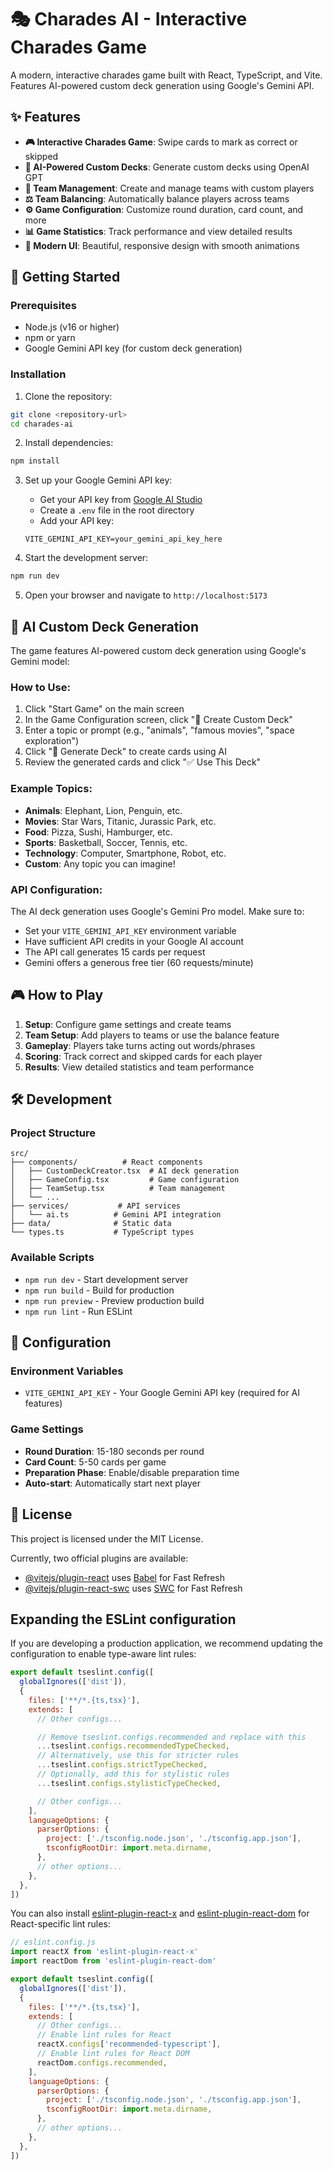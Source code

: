 # 🎭 Charades AI - Interactive Charades Game

A modern, interactive charades game built with React, TypeScript, and Vite. Features AI-powered custom deck generation using Google's Gemini API.

## ✨ Features

- **🎮 Interactive Charades Game**: Swipe cards to mark as correct or skipped
- **🤖 AI-Powered Custom Decks**: Generate custom decks using OpenAI GPT
- **👥 Team Management**: Create and manage teams with custom players
- **⚖️ Team Balancing**: Automatically balance players across teams
- **⚙️ Game Configuration**: Customize round duration, card count, and more
- **📊 Game Statistics**: Track performance and view detailed results
- **🎨 Modern UI**: Beautiful, responsive design with smooth animations

## 🚀 Getting Started

### Prerequisites

- Node.js (v16 or higher)
- npm or yarn
- Google Gemini API key (for custom deck generation)

### Installation

1. Clone the repository:
```bash
git clone <repository-url>
cd charades-ai
```

2. Install dependencies:
```bash
npm install
```

3. Set up your Google Gemini API key:
   - Get your API key from [Google AI Studio](https://makersuite.google.com/app/apikey)
   - Create a `.env` file in the root directory
   - Add your API key:
   ```
   VITE_GEMINI_API_KEY=your_gemini_api_key_here
   ```

4. Start the development server:
```bash
npm run dev
```

5. Open your browser and navigate to `http://localhost:5173`

## 🤖 AI Custom Deck Generation

The game features AI-powered custom deck generation using Google's Gemini model:

### How to Use:
1. Click "Start Game" on the main screen
2. In the Game Configuration screen, click "🤖 Create Custom Deck"
3. Enter a topic or prompt (e.g., "animals", "famous movies", "space exploration")
4. Click "🚀 Generate Deck" to create cards using AI
5. Review the generated cards and click "✅ Use This Deck"

### Example Topics:
- **Animals**: Elephant, Lion, Penguin, etc.
- **Movies**: Star Wars, Titanic, Jurassic Park, etc.
- **Food**: Pizza, Sushi, Hamburger, etc.
- **Sports**: Basketball, Soccer, Tennis, etc.
- **Technology**: Computer, Smartphone, Robot, etc.
- **Custom**: Any topic you can imagine!

### API Configuration:
The AI deck generation uses Google's Gemini Pro model. Make sure to:
- Set your `VITE_GEMINI_API_KEY` environment variable
- Have sufficient API credits in your Google AI account
- The API call generates 15 cards per request
- Gemini offers a generous free tier (60 requests/minute)

## 🎮 How to Play

1. **Setup**: Configure game settings and create teams
2. **Team Setup**: Add players to teams or use the balance feature
3. **Gameplay**: Players take turns acting out words/phrases
4. **Scoring**: Track correct and skipped cards for each player
5. **Results**: View detailed statistics and team performance

## 🛠️ Development

### Project Structure
```
src/
├── components/          # React components
│   ├── CustomDeckCreator.tsx  # AI deck generation
│   ├── GameConfig.tsx         # Game configuration
│   ├── TeamSetup.tsx          # Team management
│   └── ...
├── services/           # API services
│   └── ai.ts          # Gemini API integration
├── data/              # Static data
└── types.ts           # TypeScript types
```

### Available Scripts

- `npm run dev` - Start development server
- `npm run build` - Build for production
- `npm run preview` - Preview production build
- `npm run lint` - Run ESLint

## 🔧 Configuration

### Environment Variables
- `VITE_GEMINI_API_KEY` - Your Google Gemini API key (required for AI features)

### Game Settings
- **Round Duration**: 15-180 seconds per round
- **Card Count**: 5-50 cards per game
- **Preparation Phase**: Enable/disable preparation time
- **Auto-start**: Automatically start next player

## 📝 License

This project is licensed under the MIT License.

Currently, two official plugins are available:

- [@vitejs/plugin-react](https://github.com/vitejs/vite-plugin-react/blob/main/packages/plugin-react) uses [Babel](https://babeljs.io/) for Fast Refresh
- [@vitejs/plugin-react-swc](https://github.com/vitejs/vite-plugin-react/blob/main/packages/plugin-react-swc) uses [SWC](https://swc.rs/) for Fast Refresh

## Expanding the ESLint configuration

If you are developing a production application, we recommend updating the configuration to enable type-aware lint rules:

```js
export default tseslint.config([
  globalIgnores(['dist']),
  {
    files: ['**/*.{ts,tsx}'],
    extends: [
      // Other configs...

      // Remove tseslint.configs.recommended and replace with this
      ...tseslint.configs.recommendedTypeChecked,
      // Alternatively, use this for stricter rules
      ...tseslint.configs.strictTypeChecked,
      // Optionally, add this for stylistic rules
      ...tseslint.configs.stylisticTypeChecked,

      // Other configs...
    ],
    languageOptions: {
      parserOptions: {
        project: ['./tsconfig.node.json', './tsconfig.app.json'],
        tsconfigRootDir: import.meta.dirname,
      },
      // other options...
    },
  },
])
```

You can also install [eslint-plugin-react-x](https://github.com/Rel1cx/eslint-react/tree/main/packages/plugins/eslint-plugin-react-x) and [eslint-plugin-react-dom](https://github.com/Rel1cx/eslint-react/tree/main/packages/plugins/eslint-plugin-react-dom) for React-specific lint rules:

```js
// eslint.config.js
import reactX from 'eslint-plugin-react-x'
import reactDom from 'eslint-plugin-react-dom'

export default tseslint.config([
  globalIgnores(['dist']),
  {
    files: ['**/*.{ts,tsx}'],
    extends: [
      // Other configs...
      // Enable lint rules for React
      reactX.configs['recommended-typescript'],
      // Enable lint rules for React DOM
      reactDom.configs.recommended,
    ],
    languageOptions: {
      parserOptions: {
        project: ['./tsconfig.node.json', './tsconfig.app.json'],
        tsconfigRootDir: import.meta.dirname,
      },
      // other options...
    },
  },
])
```

